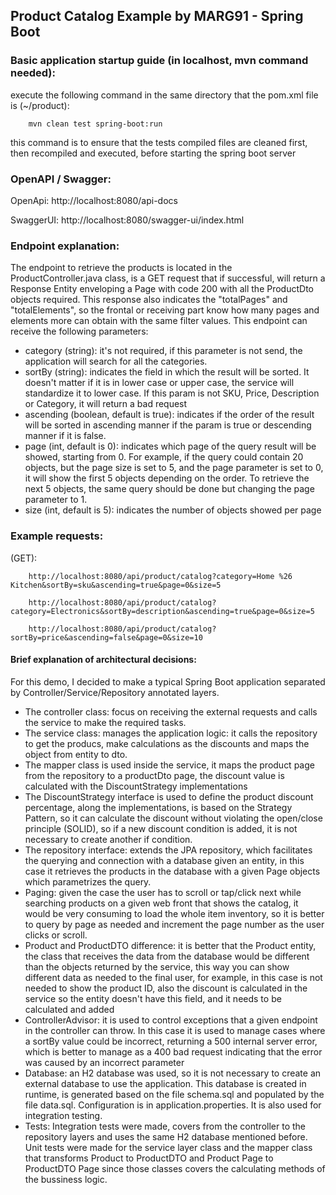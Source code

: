 ## Product Catalog Example by MARG91 - Spring Boot 

### Basic application startup guide (in localhost, mvn command needed):
execute the following command in the same directory that the pom.xml file is (~/product):

		mvn clean test spring-boot:run
  
this command is to ensure that the tests compiled files are cleaned first, then recompiled and executed, before starting the spring boot server


### OpenAPI / Swagger:

OpenApi:
http://localhost:8080/api-docs

SwaggerUI:
http://localhost:8080/swagger-ui/index.html


### Endpoint explanation:
The endpoint to retrieve the products is located in the ProductController.java class, is a GET request that if successful, will return a Response Entity enveloping a Page with code 200 with all the ProductDto objects required.
This response also indicates the "totalPages" and "totalElements", so the frontal or receiving part know how many pages and elements more can obtain with the same filter values.
This endpoint can receive the following parameters:
* category (string): it's not required, if this parameter is not send, the application will search for all the categories.
* sortBy (string): indicates the field in which the result will be sorted. It doesn't matter if it is in lower case or upper case, the service will standardize it to lower case. If this param is not SKU, Price, Description or Category, it will return a bad request
* ascending (boolean, default is true): indicates if the order of the result will be sorted in ascending manner if the param is true or descending manner if it is false.
* page (int, default is 0): indicates which page of the query result will be showed, starting from 0. For example, if the query could contain 20 objects, but the page size is set to 5, and the page parameter is set to 0, it will show the first 5 objects depending on the order. To retrieve the next 5 objects, the same query should be done but changing the page parameter to 1.
* size (int, default is 5): indicates the number of objects showed per page
			
### Example requests:

(GET):

		http://localhost:8080/api/product/catalog?category=Home %26 Kitchen&sortBy=sku&ascending=true&page=0&size=5

		http://localhost:8080/api/product/catalog?category=Electronics&sortBy=description&ascending=true&page=0&size=5

		http://localhost:8080/api/product/catalog?sortBy=price&ascending=false&page=0&size=10


#### Brief explanation of architectural decisions:
For this demo, I decided to make a typical Spring Boot application separated by Controller/Service/Repository annotated layers.
* The controller class: focus on receiving the external requests and calls the service to make the required tasks.
* The service class: manages the application logic: it calls the repository to get the producs, make calculations as the discounts and maps the object from entity to dto.
* The mapper class is used inside the service, it maps the product page from the repository to a productDto page, the discount value is calculated with the DiscountStrategy implementations
* The DiscountStrategy interface is used to define the product discount percentage, along the implementations, is based on the Strategy Pattern, so it can calculate the discount without violating the open/close principle (SOLID), so if a new discount condition is added, it is not necessary to create another if condition. 
* The repository interface: extends the JPA repository, which facilitates the querying and connection with a database given an entity, in this case it retrieves the products in the database with a given Page objects which parametrizes the query.
* Paging: given the case the user has to scroll or tap/click next while searching products on a given web front that shows the catalog, it would be very consuming to load the whole item inventory, so it is better to query by page as needed and increment the page number as the user clicks or scroll.
* Product and ProductDTO difference: it is better that the Product entity, the class that receives the data from the database would be different than the objects returned by the service, this way you can show different data as needed to the final user, for example, in this case is not needed to show the product ID, also the discount is calculated in the service so the entity doesn't have this field, and it needs to be calculated and added
* ControllerAdvisor: it is used to control exceptions that a given endpoint in the controller can throw. In this case it is used to manage cases where a sortBy value could be incorrect, returning a 500 internal server error, which is better to manage as a 400 bad request indicating that the error was caused by an incorrect parameter
* Database: an H2 database was used, so it is not necessary to create an external database to use the application. This database is created in runtime, is generated based on the file schema.sql and populated by the file data.sql. Configuration is in application.properties. It is also used for integration testing.
* Tests: Integration tests were made, covers from the controller to the repository layers and uses the same H2 database mentioned before. Unit tests were made for the service layer class and the mapper class that transforms Product to ProductDTO and Product Page to ProductDTO Page since those classes covers the calculating methods of the bussiness logic.

